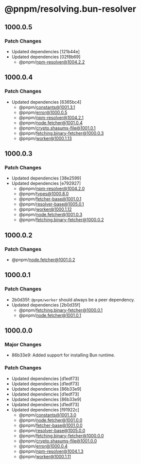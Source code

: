 # @pnpm/resolving.bun-resolver

## 1000.0.5

### Patch Changes

- Updated dependencies [121b44e]
- Updated dependencies [02f8b69]
  - @pnpm/npm-resolver@1004.2.2

## 1000.0.4

### Patch Changes

- Updated dependencies [6365bc4]
  - @pnpm/constants@1001.3.1
  - @pnpm/error@1000.0.5
  - @pnpm/npm-resolver@1004.2.1
  - @pnpm/node.fetcher@1001.0.4
  - @pnpm/crypto.shasums-file@1001.0.1
  - @pnpm/fetching.binary-fetcher@1000.0.3
  - @pnpm/worker@1000.1.13

## 1000.0.3

### Patch Changes

- Updated dependencies [38e2599]
- Updated dependencies [e792927]
  - @pnpm/npm-resolver@1004.2.0
  - @pnpm/types@1000.8.0
  - @pnpm/fetcher-base@1001.0.1
  - @pnpm/resolver-base@1005.0.1
  - @pnpm/worker@1000.1.12
  - @pnpm/node.fetcher@1001.0.3
  - @pnpm/fetching.binary-fetcher@1000.0.2

## 1000.0.2

### Patch Changes

- @pnpm/node.fetcher@1001.0.2

## 1000.0.1

### Patch Changes

- 2b0d35f: `@pnpm/worker` should always be a peer dependency.
- Updated dependencies [2b0d35f]
  - @pnpm/fetching.binary-fetcher@1000.0.1
  - @pnpm/node.fetcher@1001.0.1

## 1000.0.0

### Major Changes

- 86b33e9: Added support for installing Bun runtime.

### Patch Changes

- Updated dependencies [d1edf73]
- Updated dependencies [d1edf73]
- Updated dependencies [86b33e9]
- Updated dependencies [d1edf73]
- Updated dependencies [86b33e9]
- Updated dependencies [d1edf73]
- Updated dependencies [f91922c]
  - @pnpm/constants@1001.3.0
  - @pnpm/node.fetcher@1001.0.0
  - @pnpm/fetcher-base@1001.0.0
  - @pnpm/resolver-base@1005.0.0
  - @pnpm/fetching.binary-fetcher@1000.0.0
  - @pnpm/crypto.shasums-file@1001.0.0
  - @pnpm/error@1000.0.4
  - @pnpm/npm-resolver@1004.1.3
  - @pnpm/worker@1000.1.11
